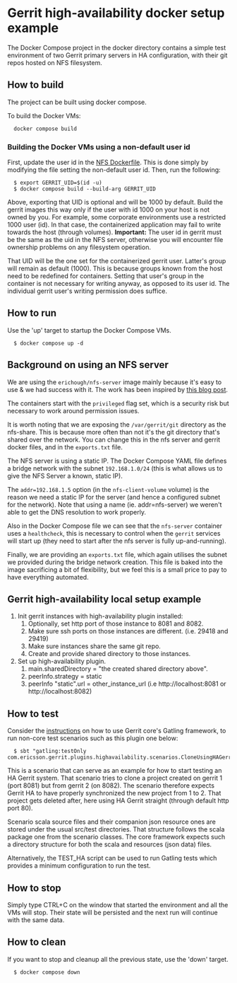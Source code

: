 # Gerrit high-availability docker setup example

The Docker Compose project in the docker directory contains a simple test
environment of two Gerrit primary servers in HA configuration, with their
git repos hosted on NFS filesystem.

## How to build

The project can be built using docker compose.

To build the Docker VMs:

```bash
  docker compose build
```

### Building the Docker VMs using a non-default user id

First, update the user id in the [NFS Dockerfile](./docker/nfs/Dockerfile).
This is done simply by modifying the file setting the non-default user id.
Then, run the following:
```
  $ export GERRIT_UID=$(id -u)
  $ docker compose build --build-arg GERRIT_UID
```

Above, exporting that UID is optional and will be 1000 by default.
Build the gerrit images this way only if the user with id 1000 on your
host is not owned by you. For example, some corporate environments use a
restricted 1000 user (id). In that case, the containerized application
may fail to write towards the host (through volumes).
**Important:** The user id in gerrit must be the same as the uid in the
NFS server, otherwise you will encounter file ownership problems on any
filesystem operation.

That UID will be the one set for the containerized gerrit user. Latter's
group will remain as default (1000). This is because groups known from
the host need to be redefined for containers. Setting that user's group
in the container is not necessary for writing anyway, as opposed to its
user id. The individual gerrit user's writing permission does suffice.

## How to run

Use the 'up' target to startup the Docker Compose VMs.

```
  $ docker compose up -d
```

## Background on using an NFS server

We are using the `erichough/nfs-server` image mainly because it's easy to use
& we had success with it. The work has been inspired by
[this blog post](https://nothing2say.co.uk/running-a-linux-based-nfs-server-in-docker-on-windows-b64445d5ada2).

The containers start with the `privileged` flag set, which is a security risk
but necessary to work around permission issues.

It is worth noting that we are exposing the `/var/gerrit/git` directory as the
nfs-share. This is because more often than not it's the git directory that's
shared over the network. You can change this in the nfs server and gerrit
docker files, and in the `exports.txt` file.

The NFS server is using a static IP. The Docker Compose YAML file defines a
bridge network with the subnet `192.168.1.0/24` (this is what allows us to
give the NFS Server a known, static IP).

The `addr=192.168.1.5` option (in the `nfs-client-volume` volume) is the
reason we need a static IP for the server (and hence a configured subnet
for the network). Note that using a name (ie. addr=nfs-server) we weren't
able to get the DNS resolution to work properly.

Also in the Docker Compose file we can see that the `nfs-server` container
uses a `healthcheck`, this is necessary to control when the `gerrit`
services will start up (they need to start after the nfs server is fully
up-and-running).

Finally, we are providing an `exports.txt` file, which again utilises the
subnet we provided during the bridge network creation. This file is baked
into the image sacrificing a bit of flexibility, but we feel this is
a small price to pay to have everything automated.

## Gerrit high-availability local setup example

 1. Init gerrit instances with high-availability plugin installed:
    1. Optionally, set http port of those instance to 8081 and 8082.
    2. Make sure ssh ports on those instances are different. (i.e. 29418 and 29419)
    3. Make sure instances share the same git repo.
    4. Create and provide shared directory to those instances.
 2. Set up high-availability plugin.
    1. main.sharedDirectory = "the created shared directory above".
    2. peerInfo.strategy = static
    3. peerInfo "static".url = other_instance_url (i.e http://localhost:8081 or http://localhost:8082)

## How to test

Consider the
[instructions](https://gerrit-review.googlesource.com/Documentation/dev-e2e-tests.html)
on how to use Gerrit core's Gatling framework, to run non-core test
scenarios such as this plugin one below:

```
  $ sbt "gatling:testOnly com.ericsson.gerrit.plugins.highavailability.scenarios.CloneUsingHAGerrit2"
```

This is a scenario that can serve as an example for how to start
testing an HA Gerrit system. That scenario tries to clone a project
created on gerrit 1 (port 8081) but from gerrit 2 (on 8082). The
scenario therefore expects Gerrit HA to have properly synchronized
the new project from 1 to 2. That project gets deleted after, here
using HA Gerrit straight (through default http port 80).

Scenario scala source files and their companion json resource ones are
stored under the usual src/test directories. That structure follows the
scala package one from the scenario classes. The core framework expects
such a directory structure for both the scala and resources (json data)
files.

Alternatively, the TEST_HA script can be used to run Gatling tests which
provides a minimum configuration to run the test.

## How to stop

Simply type CTRL+C on the window that started the environment
and all the VMs will stop. Their state will be persisted and the next
run will continue with the same data.

## How to clean

If you want to stop and cleanup all the previous state, use the 'down'
target.

```
  $ docker compose down
```
